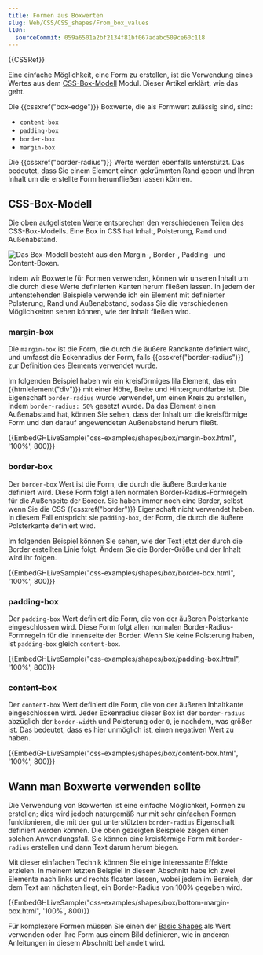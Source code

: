 ```yaml
---
title: Formen aus Boxwerten
slug: Web/CSS/CSS_shapes/From_box_values
l10n:
  sourceCommit: 059a6501a2bf2134f81bf067adabc509ce60c118
---
```


{{CSSRef}}

Eine einfache Möglichkeit, eine Form zu erstellen, ist die Verwendung eines Wertes aus dem [CSS-Box-Modell](/de/docs/Web/CSS/CSS_box_model) Modul. Dieser Artikel erklärt, wie das geht.

Die {{cssxref("box-edge")}} Boxwerte, die als Formwert zulässig sind, sind:

- `content-box`
- `padding-box`
- `border-box`
- `margin-box`

Die {{cssxref("border-radius")}} Werte werden ebenfalls unterstützt. Das bedeutet, dass Sie einem Element einen gekrümmten Rand geben und Ihren Inhalt um die erstellte Form herumfließen lassen können.

## CSS-Box-Modell

Die oben aufgelisteten Werte entsprechen den verschiedenen Teilen des CSS-Box-Modells. Eine Box in CSS hat Inhalt, Polsterung, Rand und Außenabstand.

![Das Box-Modell besteht aus den Margin-, Border-, Padding- und Content-Boxen.](box-model.png)

Indem wir Boxwerte für Formen verwenden, können wir unseren Inhalt um die durch diese Werte definierten Kanten herum fließen lassen. In jedem der untenstehenden Beispiele verwende ich ein Element mit definierter Polsterung, Rand und Außenabstand, sodass Sie die verschiedenen Möglichkeiten sehen können, wie der Inhalt fließen wird.

### margin-box

Die `margin-box` ist die Form, die durch die äußere Randkante definiert wird, und umfasst die Eckenradius der Form, falls {{cssxref("border-radius")}} zur Definition des Elements verwendet wurde.

Im folgenden Beispiel haben wir ein kreisförmiges lila Element, das ein {{htmlelement("div")}} mit einer Höhe, Breite und Hintergrundfarbe ist. Die Eigenschaft `border-radius` wurde verwendet, um einen Kreis zu erstellen, indem `border-radius: 50%` gesetzt wurde. Da das Element einen Außenabstand hat, können Sie sehen, dass der Inhalt um die kreisförmige Form und den darauf angewendeten Außenabstand herum fließt.

{{EmbedGHLiveSample("css-examples/shapes/box/margin-box.html", '100%', 800)}}

### border-box

Der `border-box` Wert ist die Form, die durch die äußere Borderkante definiert wird. Diese Form folgt allen normalen Border-Radius-Formregeln für die Außenseite der Border. Sie haben immer noch eine Border, selbst wenn Sie die CSS {{cssxref("border")}} Eigenschaft nicht verwendet haben. In diesem Fall entspricht sie `padding-box`, der Form, die durch die äußere Polsterkante definiert wird.

Im folgenden Beispiel können Sie sehen, wie der Text jetzt der durch die Border erstellten Linie folgt. Ändern Sie die Border-Größe und der Inhalt wird ihr folgen.

{{EmbedGHLiveSample("css-examples/shapes/box/border-box.html", '100%', 800)}}

### padding-box

Der `padding-box` Wert definiert die Form, die von der äußeren Polsterkante eingeschlossen wird. Diese Form folgt allen normalen Border-Radius-Formregeln für die Innenseite der Border. Wenn Sie keine Polsterung haben, ist `padding-box` gleich `content-box`.

{{EmbedGHLiveSample("css-examples/shapes/box/padding-box.html", '100%', 800)}}

### content-box

Der `content-box` Wert definiert die Form, die von der äußeren Inhaltkante eingeschlossen wird. Jeder Eckenradius dieser Box ist der `border-radius` abzüglich der `border-width` und Polsterung oder `0`, je nachdem, was größer ist. Das bedeutet, dass es hier unmöglich ist, einen negativen Wert zu haben.

{{EmbedGHLiveSample("css-examples/shapes/box/content-box.html", '100%', 800)}}

## Wann man Boxwerte verwenden sollte

Die Verwendung von Boxwerten ist eine einfache Möglichkeit, Formen zu erstellen; dies wird jedoch naturgemäß nur mit sehr einfachen Formen funktionieren, die mit der gut unterstützten `border-radius` Eigenschaft definiert werden können. Die oben gezeigten Beispiele zeigen einen solchen Anwendungsfall. Sie können eine kreisförmige Form mit `border-radius` erstellen und dann Text darum herum biegen.

Mit dieser einfachen Technik können Sie einige interessante Effekte erzielen. In meinem letzten Beispiel in diesem Abschnitt habe ich zwei Elemente nach links und rechts floaten lassen, wobei jedem im Bereich, der dem Text am nächsten liegt, ein Border-Radius von 100% gegeben wird.

{{EmbedGHLiveSample("css-examples/shapes/box/bottom-margin-box.html", '100%', 800)}}

Für komplexere Formen müssen Sie einen der [Basic Shapes](/de/docs/Web/CSS/CSS_shapes/Basic_shapes) als Wert verwenden oder Ihre Form aus einem Bild definieren, wie in anderen Anleitungen in diesem Abschnitt behandelt wird.
